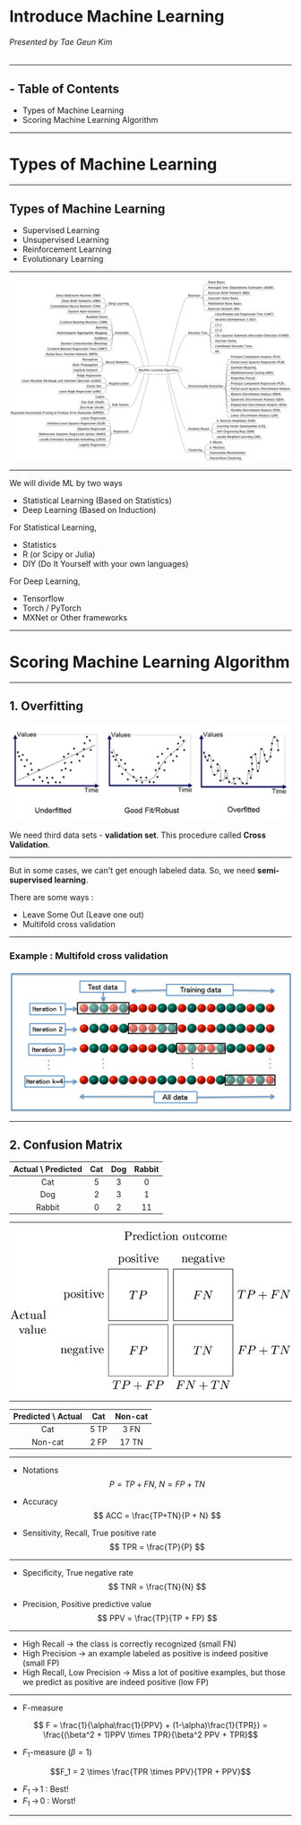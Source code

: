 <!-- page_number: true -->
<!-- prerender: true -->

Introduce Machine Learning
===

###### Presented by Tae Geun Kim

---

## - Table of Contents

* Types of Machine Learning
* Scoring Machine Learning Algorithm

---

Types of Machine Learning
===

---
## Types of Machine Learning

* Supervised Learning
* Unsupervised Learning
* Reinforcement Learning
* Evolutionary Learning

---

![ML_Algorithm](MachineLearningAlgorithms.png)

---

We will divide ML by two ways

* Statistical Learning (Based on Statistics)
* Deep Learning (Based on Induction)

For Statistical Learning,

* Statistics
* R (or Scipy or Julia)
* DIY (Do It Yourself with your own languages)

For Deep Learning,

* Tensorflow
* Torch / PyTorch
* MXNet or Other frameworks

---

Scoring Machine Learning Algorithm
===

---

## 1. Overfitting
![Overfitting](overfitting.png)

We need third data sets - **validation set**. This procedure called **Cross Validation**.

---

But in some cases, we can't get enough labeled data. So, we need **semi-supervised learning**.

There are some ways :

* Leave Some Out (Leave one out)
* Multifold cross validation

---
### Example : Multifold cross validation


![K-Fold 200%](Kfold.jpg)

---
## 2. Confusion Matrix


Actual \ Predicted | Cat | Dog | Rabbit
:--: | :--: | :--: | :--:
Cat | 5 | 3 | 0 
Dog | 2 | 3 | 1
Rabbit | 0 | 2 | 11

---

![Confusion](confusion.png)

---

Predicted \ Actual | Cat | Non-cat
:--: | :--: | :--:
Cat | 5 TP | 3 FN
Non-cat | 2 FP | 17 TN

---

* Notations
$$ P = TP + FN, ~ N = FP + TN $$

* Accuracy
$$ ACC = \frac{TP+TN}{P + N} $$

* Sensitivity, Recall, True positive rate
$$ TPR = \frac{TP}{P} $$

---

* Specificity, True negative rate
$$ TNR = \frac{TN}{N} $$

* Precision, Positive predictive value
$$ PPV = \frac{TP}{TP + FP} $$

---

* High Recall $\rightarrow$ the class is correctly recognized (small FN)
* High Precision $\rightarrow$ an example labeled as positive is indeed positive (small FP)
* High Recall, Low Precision $\rightarrow$ Miss a lot of positive examples, but those we predict as positive are indeed positive (low FP)

---

* F-measure

$$ F = \frac{1}{\alpha\frac{1}{PPV} + (1-\alpha)\frac{1}{TPR}} = \frac{(\beta^2 + 1)PPV \times TPR}{\beta^2 PPV + TPR}$$


* $F_1$-measure ($\beta = 1$)

$$F_1 = 2 \times \frac{TPR \times PPV}{TPR + PPV}$$

* $F_1 \, \rightarrow \, 1$ : Best!
* $F_1 \, \rightarrow \, 0$ : Worst!

---

